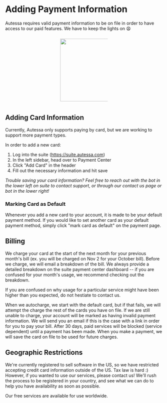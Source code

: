 # Adding Payment Information

Autessa requires valid payment information to be on file in order to have access to our paid features. We have to keep the lights on :weary:

<div style="margin:auto;width:30%;padding:10px;">
    <img width=200 src="https://img.freepik.com/premium-vector/vector-drawn-illustration-man-with-bank-card-salary-income-cashless-payment-pay-earn-money-spending-expense-banking-financial-management-concept-blue-pink-pastel-colors_399089-5640.jpg">
</div>

## Adding Card Information
Currently, Autessa only supports paying by card, but we are working to support more payment types. 

In order to add a new card:
1. Log into the suite (https://suite.autessa.com)
2. In the left sidebar, head over to Payment Center
3. Click "Add Card" in the header
4. Fill out the necessary information and hit save

*Trouble saving your card information? Feel free to reach out with the bot in the lower left on suite to contact support, or through our contact us page or bot in the lower right!*

### Marking Card as Default
Whenever you add a new card to your account, it is made to be your default payment method. If you would like to set another card as your default payment method, simply click "mark card as default" on the payment page.

## Billing
We charge your card at the start of the next month for your previous month's bill (ex. you will be charged on Nov 2 for your October bill). Before we charge, we will email a breakdown of the bill. We always provide a detailed breakdown on the suite payment center dashboard -- if you are confused for your month's usage, we recommend checking out the breakdown. 

If you are confused on why usage for a particular service might have been higher than you expected, do not hestiate to contact us. 

When we autocharge, we start with the default card, but if that fails, we will attempt the charge the rest of the cards you have on file. If we are still unable to charge, your account will be marked as having invalid payment information. We will send you an email if this is the case with a link in order for you to pay your bill. After 30 days, paid services will be blocked (service dependent) until a payment has been made. When you make a payment, we will save the card on file to be used for future charges. 

## Geographic Restrictions
We're currently registered to sell software in the US, so we have restricted accepting credit card information outside of the US. Tax law is hard :) However, if you wanted to use our services, please contact us! We'll rush the process to be registered in your country, and see what we can do to help you have availability as soon as possible. 

Our free services are available for use worldwide. 
